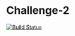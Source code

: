 # Challenge-2

[![Build Status](https://travis-ci.org/Gracekeza/Challenge-2.svg?branch=develop)](https://travis-ci.org/Gracekeza/Challenge-2)
